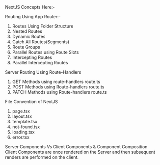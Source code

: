 NextJS Concepts Here:-

Routing Using App Router:-
1. Routes Using Folder Structure
2. Nested Routes
3. Dynamic Routes
4. Catch All Routes(Segments)
5. Route Groups
6. Parallel Routes using Route Slots
7. Intercepting Routes
8. Parallel Intercepting Routes

Server Routing Using Route-Handlers
1. GET Methods using route-handlers route.ts
2. POST Methods using Route-handlers route.ts
3. PATCH Methods using Route-handlers route.ts

File Convention of NextJS
1. page.tsx
2. layout.tsx
3. template.tsx
4. not-found.tsx
5. loading.tsx
6. error.tsx

Server Components Vs Client Components & Component Composition
Client Components are once rendered on the Server and then subsequent renders are performed on the client.

